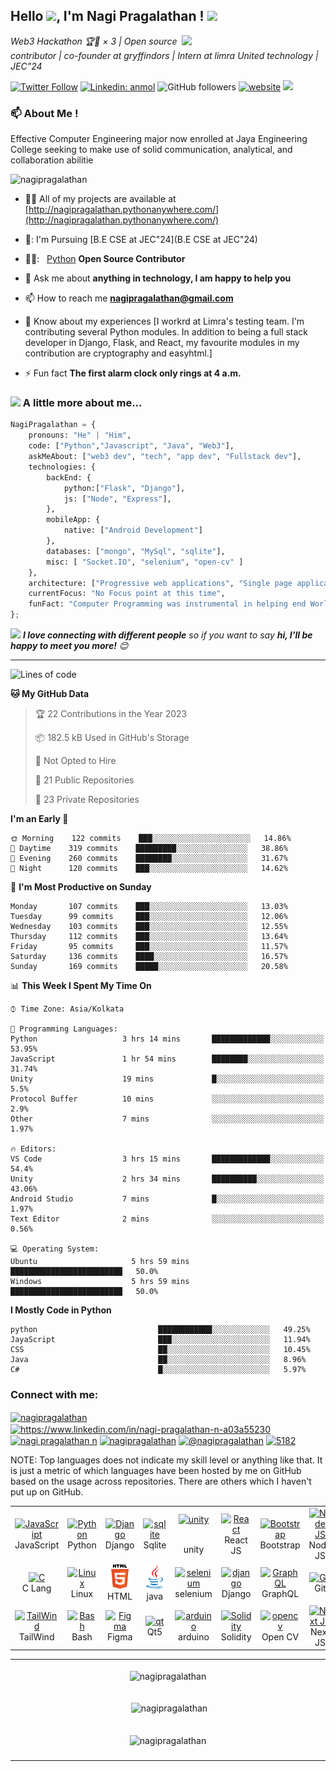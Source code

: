 <h2>Hello <img src="https://media.giphy.com/media/hvRJCLFzcasrR4ia7z/giphy.gif" width="25">, I'm Nagi Pragalathan ! <img src="https://media.giphy.com/media/12oufCB0MyZ1Go/giphy.gif" width="50"></h2>
<img align='right' src="https://media.giphy.com/media/M9gbBd9nbDrOTu1Mqx/giphy.gif" width="230">
<p><em>Web3 Hackathon 🏆🥇 × 3 | Open source contributor | co-founder at gryffindors | Intern at limra United technology | JEC"24
</em></p>

[![Twitter Follow](https://img.shields.io/twitter/follow/NagiPragalathan?label=Follow)](https://twitter.com/intent/follow?screen_name=NagiPragalathan)
[![Linkedin: anmol](https://img.shields.io/badge/linkedin-NagiPragalathan-blue)](https://www.linkedin.com/in/nagi-pragalathan-n-a03a55230/)
![GitHub followers](https://img.shields.io/github/followers/NagiPragalathan?label=Follow&style=social)
[![website](https://img.shields.io/badge/Website-46a2f1.svg?&style=flat-square&logo=Google-Chrome&logoColor=white&link=http://nagipragalathan.pythonanywhere.com/)](https://anmolsingh.me/)
![](https://visitor-badge.glitch.me/badge?page_id=NagiPragalathan)

### 📫 About Me !

Effective Computer Engineering major now enrolled at Jaya Engineering College seeking to make use of solid communication, analytical, and collaboration abilitie

<p align="left"> <img src="https://komarev.com/ghpvc/?username=nagipragalathan&label=Profile%20views&color=0e75b6&style=flat" alt="nagipragalathan" /> </p>

- 👨‍💻 All of my projects are available at [http://nagipragalathan.pythonanywhere.com/](http://nagipragalathan.pythonanywhere.com/)

- 🏫: I'm Pursuing [B.E CSE at JEC"24](B.E CSE at JEC"24)

- 👨‍💼: &nbsp; [Python](https://pypi.org/project/TerminalDesigner/) **Open Source Contributor**

- 💬 Ask me about **anything in technology, I am happy to help you**

- 📫 How to reach me **nagipragalathan@gmail.com**

- 📄 Know about my experiences [I workrd at Limra's testing team. I'm contributing several Python modules. In addition to being a full stack developer in Django, Flask, and React, my favourite modules in my contribution are cryptography and easyhtml.]

- ⚡ Fun fact **The first alarm clock only rings at 4 a.m.**

### <img src="https://media.giphy.com/media/VgCDAzcKvsR6OM0uWg/giphy.gif" width="50"> A little more about me...  

```Python
NagiPragalathan = {
    pronouns: "He" | "Him",
    code: ["Python","Javascript", "Java", "Web3"],
    askMeAbout: ["web3 dev", "tech", "app dev", "Fullstack dev"],
    technologies: {
        backEnd: {
            python:["Flask", "Django"],
            js: ["Node", "Express"],
        },
        mobileApp: {
            native: ["Android Development"]
        },
        databases: ["mongo", "MySql", "sqlite"],
        misc: [ "Socket.IO", "selenium", "open-cv" ]
    },
    architecture: ["Progressive web applications", "Single page applications"],
    currentFocus: "No Focus point at this time",
    funFact: "Computer Programming was instrumental in helping end World War II"
};
```

<img src="https://media.giphy.com/media/LnQjpWaON8nhr21vNW/giphy.gif" width="60"> <em><b>I love connecting with different people</b> so if you want to say <b>hi, I'll be happy to meet you more!</b> 😊</em>

---
<!--START_SECTION:waka-->

![Lines of code](https://img.shields.io/badge/From%20Hello%20World%20I%27ve%20Written-1%20Million%20lines%20of%20code-blue)

**🐱 My GitHub Data** 

> 🏆 22 Contributions in the Year 2023
 > 
> 📦 182.5 kB Used in GitHub's Storage 
 > 
> 🚫 Not Opted to Hire
 > 
> 📜 21 Public Repositories 
 > 
> 🔑 23 Private Repositories  
 > 
**I'm an Early 🐤** 

```text
🌞 Morning    122 commits    ███░░░░░░░░░░░░░░░░░░░░░░   14.86% 
🌆 Daytime    319 commits    █████████░░░░░░░░░░░░░░░░   38.86% 
🌃 Evening    260 commits    ████████░░░░░░░░░░░░░░░░░   31.67% 
🌙 Night      120 commits    ███░░░░░░░░░░░░░░░░░░░░░░   14.62%

```
📅 **I'm Most Productive on Sunday** 

```text
Monday       107 commits    ███░░░░░░░░░░░░░░░░░░░░░░   13.03% 
Tuesday      99 commits     ███░░░░░░░░░░░░░░░░░░░░░░   12.06% 
Wednesday    103 commits    ███░░░░░░░░░░░░░░░░░░░░░░   12.55% 
Thursday     112 commits    ███░░░░░░░░░░░░░░░░░░░░░░   13.64% 
Friday       95 commits     ███░░░░░░░░░░░░░░░░░░░░░░   11.57% 
Saturday     136 commits    ████░░░░░░░░░░░░░░░░░░░░░   16.57% 
Sunday       169 commits    █████░░░░░░░░░░░░░░░░░░░░   20.58%

```


📊 **This Week I Spent My Time On** 

```text
⌚︎ Time Zone: Asia/Kolkata

💬 Programming Languages: 
Python                   3 hrs 14 mins       █████████████░░░░░░░░░░░░   53.95% 
JavaScript               1 hr 54 mins        ████████░░░░░░░░░░░░░░░░░   31.74% 
Unity                    19 mins             █░░░░░░░░░░░░░░░░░░░░░░░░   5.5% 
Protocol Buffer          10 mins             ░░░░░░░░░░░░░░░░░░░░░░░░░   2.9% 
Other                    7 mins              ░░░░░░░░░░░░░░░░░░░░░░░░░   1.97%

🔥 Editors: 
VS Code                  3 hrs 15 mins       █████████████░░░░░░░░░░░░   54.4% 
Unity                    2 hrs 34 mins       ██████████░░░░░░░░░░░░░░░   43.06% 
Android Studio           7 mins              █░░░░░░░░░░░░░░░░░░░░░░░░   1.97% 
Text Editor              2 mins              ░░░░░░░░░░░░░░░░░░░░░░░░░   0.56%

💻 Operating System: 
Ubuntu                     5 hrs 59 mins       █████████████████████████   50.0%
Windows                    5 hrs 59 mins       █████████████████████████   50.0%

```

**I Mostly Code in Python** 

```text
python                           ████████████░░░░░░░░░░░░░   49.25% 
JayaScript                       ███░░░░░░░░░░░░░░░░░░░░░░   11.94% 
CSS                              ██░░░░░░░░░░░░░░░░░░░░░░░   10.45% 
Java                             ██░░░░░░░░░░░░░░░░░░░░░░░   8.96% 
C#                               █░░░░░░░░░░░░░░░░░░░░░░░░   5.97%

```


<h3 align="left">Connect with me:</h3>
<p align="left">
<a href="https://twitter.com/nagipragalathan" target="blank"><img align="center" src="https://raw.githubusercontent.com/rahuldkjain/github-profile-readme-generator/master/src/images/icons/Social/twitter.svg" alt="nagipragalathan" height="30" width="40" /></a>
<a href="https://linkedin.com/in/https://www.linkedin.com/in/nagi-pragalathan-n-a03a55230" target="blank"><img align="center" src="https://raw.githubusercontent.com/rahuldkjain/github-profile-readme-generator/master/src/images/icons/Social/linked-in-alt.svg" alt="https://www.linkedin.com/in/nagi-pragalathan-n-a03a55230" height="30" width="40" /></a>
<a href="https://fb.com/nagi pragalathan n" target="blank"><img align="center" src="https://raw.githubusercontent.com/rahuldkjain/github-profile-readme-generator/master/src/images/icons/Social/facebook.svg" alt="nagi pragalathan n" height="30" width="40" /></a>
<a href="https://instagram.com/nagipragalathan" target="blank"><img align="center" src="https://raw.githubusercontent.com/rahuldkjain/github-profile-readme-generator/master/src/images/icons/Social/instagram.svg" alt="nagipragalathan" height="30" width="40" /></a>
<a href="https://medium.com/@nagipragalathan" target="blank"><img align="center" src="https://raw.githubusercontent.com/rahuldkjain/github-profile-readme-generator/master/src/images/icons/Social/medium.svg" alt="@nagipragalathan" height="30" width="40" /></a>
<a href="https://discord.gg/5182" target="blank"><img align="center" src="https://raw.githubusercontent.com/rahuldkjain/github-profile-readme-generator/master/src/images/icons/Social/discord.svg" alt="5182" height="30" width="40" /></a>
</p>

NOTE: Top languages does not indicate my skill level or anything like that. It is just a metric of which languages have been hosted by me on GitHub based on the usage across repositories. There are others which I haven't put up on GitHub.
<table align="center">
  <tr>
    <td align="center" width="96">
      <a href="#vmmuthu31">
        <img src="https://upload.wikimedia.org/wikipedia/commons/thumb/9/99/Unofficial_JavaScript_logo_2.svg/1024px-Unofficial_JavaScript_logo_2.svg.png" width="48" height="48" alt="JavaScript" />
      </a>
      <br>JavaScript
    </td>
    <td align="center" width="96">
      <a href="#vmmuthu31">
        <img src="https://upload.wikimedia.org/wikipedia/commons/thumb/c/c3/Python-logo-notext.svg/1200px-Python-logo-notext.svg.png" width="48" height="48" alt="Python" />
      </a>
      <br>Python
    </td>
    <td align="center" width="96">
      <a href="#vmmuthu31">
        <img src="https://cdn.worldvectorlogo.com/logos/django.svg" width="48" height="48" alt="Django" />
      </a>
      <br>Django
    </td>
    <td align="center" width="96">
      <a href="#vmmuthu31">
        <a href="https://www.sqlite.org/" target="_blank" rel="noreferrer"> <img src="https://www.vectorlogo.zone/logos/sqlite/sqlite-icon.svg" alt="sqlite" width="40" height="40"/> </a>
      </a>
      <br>Sqlite
    </td>
    <td align="center" width="96">
      <a href="https://unity.com/" target="_blank" rel="noreferrer"> <img src="https://www.vectorlogo.zone/logos/unity3d/unity3d-icon.svg" alt="unity" width="40" height="40"/> </a> </p>
      <br>unity
    </td>
    <td align="center" width="96">
      <a href="#vmmuthu31">
        <img src="https://brandlogos.net/wp-content/uploads/2020/09/react-logo.png" width="48" height="48" alt="React" />
      </a>
      <br>React JS
    </td>
    <td align="center" width="96">
      <a href="#vmmuthu31">
        <img src="https://cdn.worldvectorlogo.com/logos/bootstrap-4.svg" width="48" height="48" alt="Bootstrap" />
      </a>
      <br>Bootstrap
    </td>
    <td align="center" width="96">
      <a href="#vmmuthu31">
        <img src="https://upload.wikimedia.org/wikipedia/commons/thumb/d/d9/Node.js_logo.svg/590px-Node.js_logo.svg.png" width="48" height="48" alt="Node JS" />
      </a>
      <br>Node JS
    </td>
     <td align="center" width="96"> 
      <a href="#vmmuthu31" >
        <img src="https://w7.pngwing.com/pngs/956/695/png-transparent-mongodb-original-wordmark-logo-icon-thumbnail.png" width="48" height="48" alt="Mongo DB" />
      </a>
      <br>MongoDB
    </td>
  </tr>
  
  <tr>
    <td align="center" width="96"> 
      <a href="#vmmuthu31" >
        <img src="https://img.icons8.com/color/452/c-programming.png" width="48" height="48" alt="C" />
      </a>
      <br>C Lang
    </td>
    <td align="center" width="96">
      <a href="#vmmuthu31" >
        <img src="https://camo.githubusercontent.com/d7574156c7a1844d3c2907bae0e76254cca759290c08e08a6ef2bd7543c8c0ca/68747470733a2f2f692e6962622e636f2f737331374b47302f63376238313133323437666563643833626439623565643562643366333464352d72656d6f766562672d707265766965772e706e67" width="48" height="48" alt="Linux" />
      </a>
      <br>Linux
    </td>
    <td align="center"  width="96">
      <a href="#vmmuthu31">
        <img src="https://raw.githubusercontent.com/devicons/devicon/master/icons/html5/html5-original-wordmark.svg" alt="html5" width="40" height="40"/> </a>
      </a>
      <br>HTML
    </td>
    <td align="center"  width="96">
      <a href="#vmmuthu31">
        <img src="https://raw.githubusercontent.com/devicons/devicon/master/icons/java/java-original.svg" alt="java" width="40" height="40"/>
      </a>
      <br>java
    </td>
    <td align="center" width="96">
      <a href="#vmmuthu31">
        <img src="https://raw.githubusercontent.com/detain/svg-logos/780f25886640cef088af994181646db2f6b1a3f8/svg/selenium-logo.svg" alt="selenium" width="40" height="40"/>
      </a>
      <br>selenium
    </td>
    <td align="center"  width="96">
      <a href="#vmmuthu31">
        <img src="https://cdn.worldvectorlogo.com/logos/django.svg" alt="django" width="40" height="40"/>
      </a>
      <br>Django
    </td>
    <td align="center" width="96">
      <a href="#vmmuthu31" >
        <img src="https://upload.wikimedia.org/wikipedia/commons/thumb/1/17/GraphQL_Logo.svg/2048px-GraphQL_Logo.svg.png" width="48" height="48" alt="GraphQL" />
      </a>
      <br>GraphQL
    </td>
    <td align="center" width="96">
      <a href="#vmmuthu31" >
        <img src="https://upload.wikimedia.org/wikipedia/commons/thumb/3/3f/Git_icon.svg/1200px-Git_icon.svg.png" width="48" height="48" alt="Git" />
      </a>
      <br>Git
    </td>
    <td align="center" width="96">
      <a href="#vmmuthu31" >
        <img src="https://i.ibb.co/LzmYpDX/146-1466902-php-logo-png-transparent-php-logo-png-png-removebg-preview.png" width="48" height="48" alt="PHP" />
      </a>
      <br>PHP
    </td>
  </tr>
   <tr>
    <td align="center" width="96">
      <a href="#vmmuthu31">
        <img src="https://upload.wikimedia.org/wikipedia/commons/thumb/d/d5/Tailwind_CSS_Logo.svg/2048px-Tailwind_CSS_Logo.svg.png" width="48" height="48" alt="TailWind" />
      </a>
      <br>TailWind
    </td>
    <td align="center" width="96">
      <a href="#vmmuthu31">
        <img src="https://bashlogo.com/img/symbol/png/full_colored_dark.png" width="48" height="48" alt="Bash" />
      </a>
      <br>Bash
    </td>
    <td align="center" width="96">
      <a href="#vmmuthu31">
        <img src="https://upload.wikimedia.org/wikipedia/commons/3/33/Figma-logo.svg" width="45" height="45" alt="Figma" />
      </a>
      <br>Figma
    </td>
    <td align="center" width="96">
      <a href="#vmmuthu31">
        <img src="https://upload.wikimedia.org/wikipedia/commons/0/0b/Qt_logo_2016.svg" alt="qt" width="40" height="40"/>
      </a>
      <br>Qt5
    </td>
    <td align="center" width="96">
      <a href="#suhailakar-tech">
        <img src="https://cdn.worldvectorlogo.com/logos/arduino-1.svg" alt="arduino" width="40" height="40"/>
      </a>
      <br>arduino
    </td>
    <td align="center" width="96">
      <a href="#vmmuthu31">
        <img src="https://cdn.icon-icons.com/icons2/2107/PNG/512/file_type_solidity_icon_130156.png" width="48" height="48" alt="Solidity" />
      </a>
      <br>Solidity
    </td>
     <td align="center" width="96"> 
      <a href="#vmmuthu31" >
        <img src="https://www.vectorlogo.zone/logos/opencv/opencv-icon.svg" alt="opencv" width="40" height="40"/> </a> <a href="https://pandas.pydata.org/" target="_blank" rel="noreferrer">
      </a>
      <br>Open CV
    </td>
          <td align="center" width="96"> 
      <a href="#vmmuthu31" >
        <img src="https://cdn.worldvectorlogo.com/logos/next-js.svg" width="48" height="48" alt="Next JS" />
      </a>
      <br>Next JS
    </td>
             <td align="center" width="96"> 
      <a href="#vmmuthu31" >
        <img src="https://brandeps.com/logo-download/G/Google-Cloud-logo-vector-01.svg" width="48" height="48" alt="Google Cloud" />
      </a>
      <br>G Cloud
    </td>
  </tr>

<table align="center">
  <tr>
    <td align="center" width="1000">
<p><img align="center" src="https://github-readme-stats.vercel.app/api/top-langs?username=nagipragalathan&show_icons=true&locale=en&layout=compact" alt="nagipragalathan" /></p>
</td>
<tr>
    <td align="center" width="1000">
<p>&nbsp;<img align="center" src="https://github-readme-stats.vercel.app/api?username=nagipragalathan&show_icons=true&locale=en" alt="nagipragalathan" /></p>
</td>
<tr>
    <td align="center" width="1000">
<p><img align="center" src="https://github-readme-streak-stats.herokuapp.com/?user=nagipragalathan&" alt="nagipragalathan" /></p>
</td>
<tr>
    <td align="center" width="1000">
</table>
